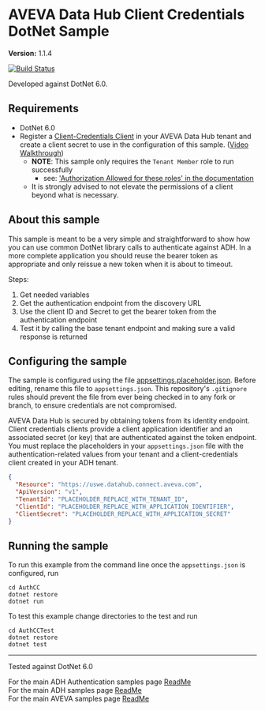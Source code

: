 # AVEVA Data Hub Client Credentials DotNet Sample

**Version:** 1.1.4

[![Build Status](https://dev.azure.com/osieng/engineering/_apis/build/status/product-readiness/OCS/aveva.sample-adh-authentication_client_credentials_simple-dotnet?repoName=osisoft%2Fsample-adh-authentication_client_credentials_simple-dotnet&branchName=main)](https://dev.azure.com/osieng/engineering/_build/latest?definitionId=4393&repoName=osisoft%2Fsample-adh-authentication_client_credentials_simple-dotnet&branchName=main)

Developed against DotNet 6.0.

## Requirements

- DotNet 6.0
- Register a [Client-Credentials Client](https://datahub.connect.aveva.com/clients) in your AVEVA Data Hub tenant and create a client secret to use in the configuration of this sample. ([Video Walkthrough](https://www.youtube.com/watch?v=JPWy0ZX9niU))
  - __NOTE__: This sample only requires the `Tenant Member` role to run successfully 
    - see: ['Authorization Allowed for these roles' in the documentation](https://docs.osisoft.com/bundle/ocs/page/api-reference/tenant/tenant-tenants.html#get-tenant) 
  - It is strongly advised to not elevate the permissions of a client beyond what is necessary.

## About this sample

This sample is meant to be a very simple and straightforward to show how you can use common DotNet library calls to authenticate against ADH.  In a more complete application you should reuse the bearer token as appropriate and only reissue a new token when it is about to timeout.  

Steps:
1. Get needed variables
1. Get the authentication endpoint from the discovery URL
1. Use the client ID and Secret to get the bearer token from the authentication endpoint
1. Test it by calling the base tenant endpoint and making sure a valid response is returned

## Configuring the sample

The sample is configured using the file [appsettings.placeholder.json](appsettings.placeholder.json). Before editing, rename this file to `appsettings.json`. This repository's `.gitignore` rules should prevent the file from ever being checked in to any fork or branch, to ensure credentials are not compromised.

AVEVA Data Hub is secured by obtaining tokens from its identity endpoint. Client credentials clients provide a client application identifier and an associated secret (or key) that are authenticated against the token endpoint. You must replace the placeholders in your `appsettings.json` file with the authentication-related values from your tenant and a client-credentials client created in your ADH tenant.

```json
{
  "Resource": "https://uswe.datahub.connect.aveva.com",
  "ApiVersion": "v1",
  "TenantId": "PLACEHOLDER_REPLACE_WITH_TENANT_ID",
  "ClientId": "PLACEHOLDER_REPLACE_WITH_APPLICATION_IDENTIFIER",
  "ClientSecret": "PLACEHOLDER_REPLACE_WITH_APPLICATION_SECRET"
}
```

## Running the sample

To run this example from the command line once the `appsettings.json` is configured, run

```shell
cd AuthCC
dotnet restore
dotnet run
```

To test this example change directories to the test and run

```shell
cd AuthCCTest
dotnet restore
dotnet test
```

---

Tested against DotNet 6.0

For the main ADH Authentication samples page [ReadMe](https://github.com/osisoft/OSI-Samples-OCS/blob/main/docs/AUTHENTICATION.md)  
For the main ADH samples page [ReadMe](https://github.com/osisoft/OSI-Samples-OCS)  
For the main AVEVA samples page [ReadMe](https://github.com/osisoft/OSI-Samples)
